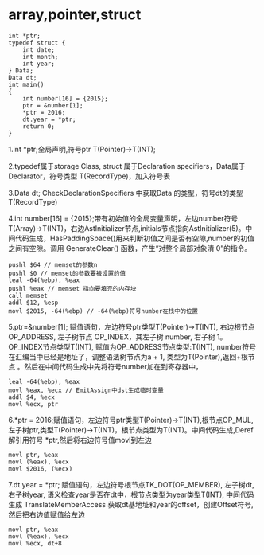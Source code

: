 # array,pointer,struct
```
int *ptr;
typedef struct {
    int date;
    int month;
    int year;
} Data;
Data dt;
int main()
{
    int number[16] = {2015};
    ptr = &number[1];
    *ptr = 2016;
    dt.year = *ptr;
    return 0;
}
```

1.int *ptr;全局声明,符号ptr T(Pointer)->T(INT);

2.typedef属于storage Class, struct 属于Declaration specifiers，Data属于Declarator，符号类型 T(RecordType)，加入符号表

3.Data dt; CheckDeclarationSpecifiers 中获取Data 的类型，符号dt的类型T(RecordType)

4.int number[16] = {2015};带有初始值的全局变量声明，左边number符号 T(Array)->T(INT)，右边AstInitializer节点,initials节点指向AstInitializer(5)。中间代码生成，HasPaddingSpace()用来判断初值之间是否有空隙,number的初值之间有空隙。调用 GenerateClear()
函数，产生“对整个局部对象清 0”的指令。
```
pushl $64 // memset的参数n
pushl $0 // memset的参数要被设置的值
leal -64(%ebp), %eax
pushl %eax // memset 指向要填充的内存块
call memset
addl $12, %esp
movl $2015, -64(%ebp) // -64(%ebp)符号number在栈中的位置
```

5.ptr=&number[1]; 赋值语句，左边符号ptr类型T(Pointer)->T(INT), 右边根节点 OP_ADDRESS, 左子树节点 OP_INDEX，其左子树 number, 右子树 1。OP_INDEX节点类型T(INT), 赋值为OP_ADDRESS节点类型:T(INT), number符号在汇编当中已经是地址了，调整语法树节点为a + 1, 类型为T(Pointer),返回+根节点
。然后在中间代码生成中先将符号number加在到寄存器中，
```
leal -64(%ebp), %eax
movl %eax, %ecx // EmitAssign中dst生成临时变量
addl $4, %ecx
movl %ecx, ptr
```

6.*ptr = 2016;赋值语句，左边符号ptr类型T(Pointer)->T(INT),根节点OP_MUL, 左子树ptr,类型T(Pointer)->T(INT)，根节点类型为T(INT)。中间代码生成,Deref解引用符号 *ptr,然后将右边符号值movl到左边
```
movl ptr, %eax
movl (%eax), %ecx
movl $2016, (%ecx)
```

7.dt.year = *ptr; 赋值语句，左边符号根节点TK_DOT(OP_MEMBER), 左子树dt, 右子树year, 语义检查year是否在dt中，根节点类型为year类型T(INT),
中间代码生成 TranslateMemberAccess 获取dt基地址和year的offset，创建Offset符号,然后把右边值赋值给左边
```
movl ptr, %eax
movl (%eax), %ecx
movl %ecx, dt+8
```